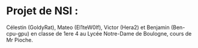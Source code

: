 # Projet de NSI :
Célestin (GoldyRat), Mateo (El1teW0lf), Victor (Hera2) et Benjamin (Ben-cpu-gpu) en classe de 1ere 4 au Lycée Notre-Dame de Boulogne, cours de Mr Pioche.
